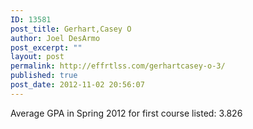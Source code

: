 ```yaml
---
ID: 13581
post_title: Gerhart,Casey O
author: Joel DesArmo
post_excerpt: ""
layout: post
permalink: http://effrtlss.com/gerhartcasey-o-3/
published: true
post_date: 2012-11-02 20:56:07
---
```

<p>Average GPA in Spring 2012 for first course listed: 3.826</p>